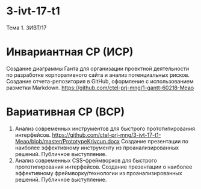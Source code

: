 # 3-ivt-17-t1
Тема 1. 3ИВТ/17
# Инвариантная СР (ИСР)
Создание диаграммы Ганта для организации проектной деятельности по разработке корпоративного сайта и анализ потенциальных рисков. 
Создание отчета-репозитория в GitHub, оформление с использованием разметки Markdown.
https://github.com/ctel-prj-mng/1-gantt-60218-Meao

# Вариативная СР (ВСР)

1. Анализ современных инструментов для быстрого прототипирования интерфейсов. 
https://github.com/ctel-prj-mng/3-ivt-17-t1-Meao/blob/master/PrototypeKrivcun.docx
Создание презентации по наиболее эффективному инструменту из проанализированных решений. Публичное выступление. 	
2. Анализ современных CSS-фреймворков для быстрого прототипирования интерфейсов. Создание презентации о наиболее эффективному фреймворку/технологии из проанализированных решений. Публичное выступление. 
